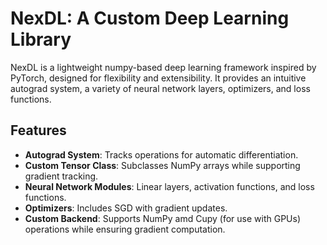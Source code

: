 # NexDL: A Custom Deep Learning Library

NexDL is a lightweight numpy-based deep learning framework inspired by PyTorch, designed for flexibility and extensibility. It provides an intuitive autograd system, a variety of neural network layers, optimizers, and loss functions.

## Features
- **Autograd System**: Tracks operations for automatic differentiation.
- **Custom Tensor Class**: Subclasses NumPy arrays while supporting gradient tracking.
- **Neural Network Modules**: Linear layers, activation functions, and loss functions.
- **Optimizers**: Includes SGD with gradient updates.
- **Custom Backend**: Supports NumPy amd Cupy (for use with GPUs) operations while ensuring gradient computation.

